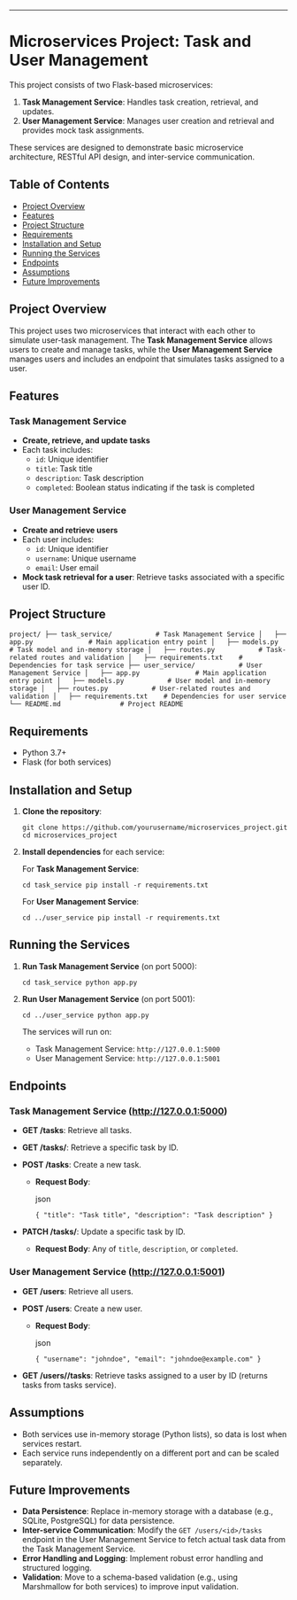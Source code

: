 
----------

# Microservices Project: Task and User Management

This project consists of two Flask-based microservices:

1.  **Task Management Service**: Handles task creation, retrieval, and updates.
2.  **User Management Service**: Manages user creation and retrieval and provides mock task assignments.

These services are designed to demonstrate basic microservice architecture, RESTful API design, and inter-service communication.

## Table of Contents

-   [Project Overview](#project-overview)
-   [Features](#features)
-   [Project Structure](#project-structure)
-   [Requirements](#requirements)
-   [Installation and Setup](#installation-and-setup)
-   [Running the Services](#running-the-services)
-   [Endpoints](#endpoints)
-   [Assumptions](#assumptions)
-   [Future Improvements](#future-improvements)

## Project Overview

This project uses two microservices that interact with each other to simulate user-task management. The **Task Management Service** allows users to create and manage tasks, while the **User Management Service** manages users and includes an endpoint that simulates tasks assigned to a user.

## Features

### Task Management Service

-   **Create, retrieve, and update tasks**
-   Each task includes:
    -   `id`: Unique identifier
    -   `title`: Task title
    -   `description`: Task description
    -   `completed`: Boolean status indicating if the task is completed

### User Management Service

-   **Create and retrieve users**
-   Each user includes:
    -   `id`: Unique identifier
    -   `username`: Unique username
    -   `email`: User email
-   **Mock task retrieval for a user**: Retrieve tasks associated with a specific user ID.

## Project Structure



`project/
├── task_service/           # Task Management Service
│   ├── app.py              # Main application entry point
│   ├── models.py           # Task model and in-memory storage
│   ├── routes.py           # Task-related routes and validation
│   ├── requirements.txt    # Dependencies for task service
├── user_service/           # User Management Service
│   ├── app.py              # Main application entry point
│   ├── models.py           # User model and in-memory storage
│   ├── routes.py           # User-related routes and validation
│   ├── requirements.txt    # Dependencies for user service
└── README.md               # Project README
` 

## Requirements

-   Python 3.7+
-   Flask (for both services)

## Installation and Setup

1.  **Clone the repository**:
    

    
    `git clone https://github.com/yourusername/microservices_project.git
    cd microservices_project` 
    
2.  **Install dependencies** for each service:
    
    For **Task Management Service**:
    
  
    
    `cd task_service
    pip install -r requirements.txt` 
    
    For **User Management Service**:
    

    
    `cd ../user_service
    pip install -r requirements.txt` 
    

## Running the Services

1.  **Run Task Management Service** (on port 5000):
    
 
    
    `cd task_service
    python app.py` 
    
2.  **Run User Management Service** (on port 5001):
    

    
    `cd ../user_service
    python app.py` 
    
    The services will run on:
    
    -   Task Management Service: `http://127.0.0.1:5000`
    -   User Management Service: `http://127.0.0.1:5001`

## Endpoints

### Task Management Service (http://127.0.0.1:5000)

-   **GET /tasks**: Retrieve all tasks.
-   **GET /tasks/<id>**: Retrieve a specific task by ID.
-   **POST /tasks**: Create a new task.
    -   **Request Body**:
        
        json
        

        
        `{
          "title": "Task title",
          "description": "Task description"
        }` 
        
-   **PATCH /tasks/<id>**: Update a specific task by ID.
    -   **Request Body**: Any of `title`, `description`, or `completed`.

### User Management Service (http://127.0.0.1:5001)

-   **GET /users**: Retrieve all users.
-   **POST /users**: Create a new user.
    -   **Request Body**:
        
        json
        

        
        `{
          "username": "johndoe",
          "email": "johndoe@example.com"
        }` 
        
-   **GET /users/<id>/tasks**: Retrieve tasks assigned to a user by ID (returns tasks from tasks service).

## Assumptions

-   Both services use in-memory storage (Python lists), so data is lost when services restart.
-   Each service runs independently on a different port and can be scaled separately.

## Future Improvements

-   **Data Persistence**: Replace in-memory storage with a database (e.g., SQLite, PostgreSQL) for data persistence.
-   **Inter-service Communication**: Modify the `GET /users/<id>/tasks` endpoint in the User Management Service to fetch actual task data from the Task Management Service.
-   **Error Handling and Logging**: Implement robust error handling and structured logging.
-   **Validation**: Move to a schema-based validation (e.g., using Marshmallow for both services) to improve input validation.
